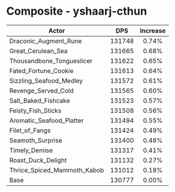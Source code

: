 # Composite - yshaarj-cthun
| Actor | DPS | Increase |
|---|:---:|:---:|
|Draconic_Augment_Rune|131748|0.74%|
|Great_Cerulean_Sea|131665|0.68%|
|Thousandbone_Tongueslicer|131622|0.65%|
|Fated_Fortune_Cookie|131613|0.64%|
|Sizzling_Seafood_Medley|131572|0.61%|
|Revenge_Served_Cold|131565|0.60%|
|Salt_Baked_Fishcake|131523|0.57%|
|Feisty_Fish_Sticks|131508|0.56%|
|Aromatic_Seafood_Platter|131494|0.55%|
|Filet_of_Fangs|131424|0.49%|
|Seamoth_Surprise|131400|0.48%|
|Timely_Demise|131317|0.41%|
|Roast_Duck_Delight|131132|0.27%|
|Thrice_Spiced_Mammoth_Kabob|131012|0.18%|
|Base|130777|0.00%|
